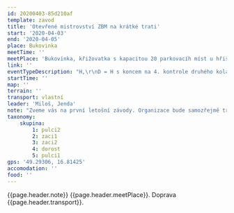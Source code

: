 ```yaml
---
id: 20200403-85d210af
template: zavod
title: 'Otevřené mistrovství ZBM na krátké trati'
start: '2020-04-03'
end: '2020-04-05'
place: Bukovinka
meetTime: ''
meetPlace: 'Bukovinka, křižovatka s kapacitou 20 parkovacíh míst u hřiště'
link: ''
eventTypeDescription: "H,\r\nD = H s koncem na 4. kontrole druhého kola,\r\nDH14,\r\nDH12,\r\nDH10,"
startTime: ''
map: ''
terrain: ''
transport: vlastní
leader: 'Miloš, Jenda'
note: "Zveme vás na první letošní závody. Organizace bude samozřejmě trošku jednodušší:\r\n* [vytiskněte si mapy jako obvykle](https://www.dropbox.com/s/j1qo78rv9ke0l0x/final.zip?dl=0) (moc ji před startem nezkoumejte, ať si nekazíte zážitek)\r\n* mapa pojmenovaná jako cesta na start vás dovede k vašemu startovnímu bodu (DH10-12 - 1200m, ostatní 1700m), kvůli virům doporučujeme neparkovat ve vesnici\r\n* na kontrolách budou zase fábory z mlíka\r\n* váš čas a odkaz na GPS doplňujte do [online výsledkové listiny](https://docs.google.com/spreadsheets/d/1chYEayxlDfKf1ULYJaNSjhbZ_uNzbY2dylnisN-klfY/edit?usp=sharing)\r\n* samozřejmostí je [tabulka příjezdů](https://docs.google.com/spreadsheets/d/19hcfWom8Ak2L4gPH17VVtb_Zvdr-WWTSpNb-z_4UvG4/edit#gid=0)"
taxonomy:
    skupina:
        1: pulci2
        2: zaci1
        3: zaci2
        4: dorost
        5: pulci1
gps: '49.29306, 16.81425'
accomodation: ''
food: ''
---
```

{{page.header.note}}
 {{page.header.meetPlace}}. Doprava {{page.header.transport}}.
